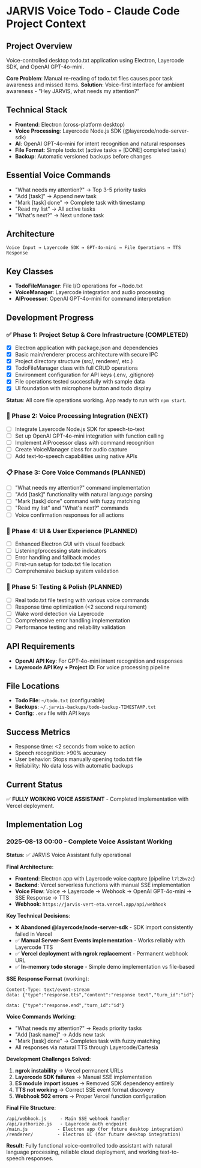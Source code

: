 # JARVIS Voice Todo - Claude Code Project Context

## Project Overview
Voice-controlled desktop todo.txt application using Electron, Layercode SDK, and OpenAI GPT-4o-mini.

**Core Problem**: Manual re-reading of todo.txt files causes poor task awareness and missed items.
**Solution**: Voice-first interface for ambient awareness - "Hey JARVIS, what needs my attention?"

## Technical Stack
- **Frontend**: Electron (cross-platform desktop)
- **Voice Processing**: Layercode Node.js SDK (@layercode/node-server-sdk)
- **AI**: OpenAI GPT-4o-mini for intent recognition and natural responses
- **File Format**: Simple todo.txt (active tasks + [DONE] completed tasks)
- **Backup**: Automatic versioned backups before changes

## Essential Voice Commands
- "What needs my attention?" → Top 3-5 priority tasks
- "Add [task]" → Append new task
- "Mark [task] done" → Complete task with timestamp
- "Read my list" → All active tasks
- "What's next?" → Next undone task

## Architecture
```
Voice Input → Layercode SDK → GPT-4o-mini → File Operations → TTS Response
```

## Key Classes
- **TodoFileManager**: File I/O operations for ~/todo.txt
- **VoiceManager**: Layercode integration and audio processing
- **AIProcessor**: OpenAI GPT-4o-mini for command interpretation

## Development Progress

### ✅ Phase 1: Project Setup & Core Infrastructure (COMPLETED)
- [x] Electron application with package.json and dependencies
- [x] Basic main/renderer process architecture with secure IPC
- [x] Project directory structure (src/, renderer/, etc.)
- [x] TodoFileManager class with full CRUD operations
- [x] Environment configuration for API keys (.env, .gitignore)
- [x] File operations tested successfully with sample data
- [x] UI foundation with microphone button and todo display

**Status**: All core file operations working. App ready to run with `npm start`.

### 🔄 Phase 2: Voice Processing Integration (NEXT)
- [ ] Integrate Layercode Node.js SDK for speech-to-text
- [ ] Set up OpenAI GPT-4o-mini integration with function calling
- [ ] Implement AIProcessor class with command recognition
- [ ] Create VoiceManager class for audio capture
- [ ] Add text-to-speech capabilities using native APIs

### 📋 Phase 3: Core Voice Commands (PLANNED)
- [ ] "What needs my attention?" command implementation
- [ ] "Add [task]" functionality with natural language parsing
- [ ] "Mark [task] done" command with fuzzy matching
- [ ] "Read my list" and "What's next?" commands
- [ ] Voice confirmation responses for all actions

### 🎨 Phase 4: UI & User Experience (PLANNED)
- [ ] Enhanced Electron GUI with visual feedback
- [ ] Listening/processing state indicators
- [ ] Error handling and fallback modes
- [ ] First-run setup for todo.txt file location
- [ ] Comprehensive backup system validation

### 🧪 Phase 5: Testing & Polish (PLANNED)
- [ ] Real todo.txt file testing with various voice commands
- [ ] Response time optimization (<2 second requirement)
- [ ] Wake word detection via Layercode
- [ ] Comprehensive error handling implementation
- [ ] Performance testing and reliability validation

## API Requirements
- **OpenAI API Key**: For GPT-4o-mini intent recognition and responses
- **Layercode API Key + Project ID**: For voice processing pipeline

## File Locations
- **Todo File**: `~/todo.txt` (configurable)
- **Backups**: `~/.jarvis-backups/todo-backup-TIMESTAMP.txt`
- **Config**: `.env` file with API keys

## Success Metrics
- Response time: <2 seconds from voice to action
- Speech recognition: >90% accuracy
- User behavior: Stops manually opening todo.txt file
- Reliability: No data loss with automatic backups

## Current Status
✅ **FULLY WORKING VOICE ASSISTANT** - Completed implementation with Vercel deployment.

## Implementation Log

### 2025-08-13 00:00 - Complete Voice Assistant Working
**Status**: ✅ JARVIS Voice Assistant fully operational

**Final Architecture**:
- **Frontend**: Electron app with Layercode voice capture (pipeline `l7l2bv2c`)
- **Backend**: Vercel serverless functions with manual SSE implementation
- **Voice Flow**: Voice → Layercode → Webhook → OpenAI GPT-4o-mini → SSE Response → TTS
- **Webhook**: `https://jarvis-vert-eta.vercel.app/api/webhook`

**Key Technical Decisions**:
- ❌ **Abandoned @layercode/node-server-sdk** - SDK import consistently failed in Vercel
- ✅ **Manual Server-Sent Events implementation** - Works reliably with Layercode TTS
- ✅ **Vercel deployment with ngrok replacement** - Permanent webhook URL
- ✅ **In-memory todo storage** - Simple demo implementation vs file-based

**SSE Response Format** (working):
```
Content-Type: text/event-stream
data: {"type":"response.tts","content":"response text","turn_id":"id"}

data: {"type":"response.end","turn_id":"id"}
```

**Voice Commands Working**:
- "What needs my attention?" → Reads priority tasks
- "Add [task name]" → Adds new task  
- "Mark [task] done" → Completes task with fuzzy matching
- All responses via natural TTS through Layercode/Cartesia

**Development Challenges Solved**:
1. **ngrok instability** → Vercel permanent URLs
2. **Layercode SDK failures** → Manual SSE implementation  
3. **ES module import issues** → Removed SDK dependency entirely
4. **TTS not working** → Correct SSE event format discovery
5. **Webhook 502 errors** → Proper Vercel function configuration

**Final File Structure**:
```
/api/webhook.js     - Main SSE webhook handler
/api/authorize.js   - Layercode auth endpoint  
/main.js           - Electron app (for future desktop integration)
/renderer/         - Electron UI (for future desktop integration)
```

**Result**: Fully functional voice-controlled todo assistant with natural language processing, reliable cloud deployment, and working text-to-speech responses.